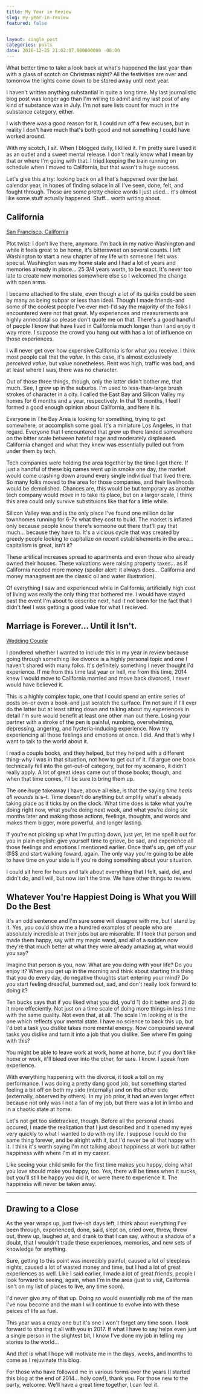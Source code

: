 ```yaml
---
title: My Year in Review
slug: my-year-in-review
featured: false


layout: single_post
categories: posts
date: 2016-12-25 21:02:07.000000000 -08:00
---
```


What better time to take a look back at what's happened the last year than with a glass of scotch on Christmas night? All the festivities are over and tomorrow the lights come down to be stored away until next year.

I haven't written anything substantial in quite a long time. My last journalistic blog post was longer ago than I'm willing to admit and my last post of any kind of substance was in July. I'm not sure lists count for much in the substance category, either.

I wish there was a good reason for it. I could run off a few excuses, but in reality I don't have much that's both good and not something I could have worked around.

With my scotch, I sit. When I blogged daily, I killed it. I'm pretty sure I used it as an outlet and a sweet mental release. I don't really know what I mean by that or where I'm going with that. I tried keeping the train running on schedule when I moved to California, but that wasn't a huge success.

Let's give this a try: looking back on all that's happened over the last calendar year, in hopes of finding solace in all I've seen, done, felt, and fought through. Those are some pretty choice words I just used… it's almost like some stuff actually happened. Stuff… worth writing about.

## California

[San Francisco, California](https://johnathan.org/wp-content/uploads/2016/12/san-francisco-city.jpg?resize=525%2C296&ssl=1)

Plot twist: I don't live there, anymore. I'm back in my native Washington and while it feels great to be home, it's bittersweet on several counts. I left Washington to start a new chapter of my life with someone I felt was special. Washington was my home state and I had a lot of years and memories already in place… 25 3/4 years worth, to be exact. It's never too late to create new memories somewhere else so I welcomed the change with open arms.

I became attached to the state, even though a lot of its quirks could be seen by many as being subpar or less than ideal. Though I made friends–and some of the coolest people I've ever met–I'd say the majority of the folks I encountered were not that great. My experiences and measurements are highly annecdotal so please don't quote me on that. There's a good handful of people I know that have lived in California much longer than I and enjoy it way more. I suppose the crowd you hang out with has a lot of influence on those experiences.

I will never get over how expensive California is for what you receive. I think most people call that the _value_. In this case, it's almost exclusively _perceived value_, but value nonetheless. Rent was high, traffic was bad, and at least where I was, there was no character.

Out of those three things, though, only the latter didn't bother me, that much. See, I grew up in the suburbs. I'm used to less-than-large brush strokes of character in a city. I called the East Bay and Silicon Valley my homes for 6 months and a year, respectively. In that 18 months, I feel I formed a good enough opinion about California, and here it is.

Everyone in The Bay Area is looking for something, trying to get somewhere, or accomplish some goal. It's a miniature Los Angeles, in that regard. Everyone that I encountered that grew up there landed somewhere on the bitter scale between hateful rage and moderately displeased. California changed and what they knew was essentially pulled out from under them by tech.

Tech companies were holding the area together by the time I got there. If just a handful of these big names went up in smoke one day, the market would come crashing down around every single individual that lived there. So many folks moved to the area for those companies, and their livelihoods would be demolished. Chances are, this would be but temporary as another tech company would move in to take its place, but on a larger scale, I think this area could only survive substituions like that for a little while.

Silicon Valley was and is the only place I've found one million dollar townhomes running for 6-7x what they cost to build. The market is inflated only because people know there's someone out there that'll pay that much… because they have to. It's a vicious cycle that was created by greedy people looking to capitalize on recent establishements in the area… capitalism is great, isn't it?

These artifical increases spread to apartments and even those who already owned their houses. These valuations were raising property taxes… as if California needed more money (spoiler alert: it always does… California and money managment are the classic oil and water illustration).

Of everything I saw and experienced while in California, artificially high cost of living was really the only thing that bothered me. I would have stayed past the event I'm about to describe next, had it not been for the fact that I didn't feel I was getting a good value for what I recieved.

## Marriage is Forever… Until it Isn't.

[Wedding Couple](/assets/images/2016/12/wedding-couple-stream.jpg?resize=525%2C349&ssl=1)

I pondered whether I wanted to include this in my year in review because going through something like divorce is a highly personal topic and one I haven't shared with many folks. It's definitely something I never thought I'd experience. If me from this time last year or hell, me from this time, 2014 knew I would move to California married and move back divorced, I never would have believed it.

This is a highly complex topic, one that I could spend an entire series of posts on–or even a book–and just scratch the surface. I'm not sure if I'll ever do the latter but at least sitting down and talking about my experiences in detail I'm sure would benefit at least one other man out there. Losing your partner with a stroke of the pen is painful, numbing, overwhelming, depressing, angering, and hysteria-inducing experience. Now try experiencing all those feelings and emotions at once. I did. And that's why I want to talk to the world about it.

I read a couple books, and they helped, but they helped with a different thing–why I was in that situation, not how to get out of it. I'd argue one book technically fell into the get-out-of category, but for my scenario, it didn't really apply. A lot of great ideas came out of those books, though, and when that time comes, I'll be sure to bring them up.

The one huge takeaway I have, above all else, is that the saying _time heals all wounds_ is s–t. Time doesn't do anything but amplify what's already taking place as it ticks by on the clock. What time does is take what you're doing right now, what you're doing next week, and what you're doing six months later and making those actions, feelings, thoughts, and words and makes them bigger, more powerful, and longer lasting.

If you're not picking up what I'm putting down, just yet, let me spell it out for you in plain english: give yourself time to grieve, be sad, and experience all those feelings and emotions I mentioned earlier. Once that's up, get off your @$$ and start walking foward, again. The only way you're going to be able to have time on your side is if you're doing something about your situation.

I could sit here for hours and talk about everything that I felt, said, did, and didn't do, and I will, but now isn't the time. We have other things to review.

## Whatever You're Happiest Doing is What you Will Do the Best

It's an odd sentence and I'm sure some will disagree with me, but I stand by it. Yes, you could show me a hundred examples of people who are absolutely incredible at their jobs but are miserable. If I took that person and made them happy, say with my magic wand, and all of a sudden now they're that much better at what they were already amazing at, what would you say?

Imagine that person is you, now. What are you doing with your life? Do you enjoy it? When you get up in the morning and think about starting this thing that you do every day, do negative thoughts start entering your mind? Do you start feeling dreadful, bummed out, sad, and don't really look forward to doing it?

Ten bucks says that if you liked what you did, you'd 1) do it better and 2) do it more effeciently. Not just on a time scale of doing more things in less time with the same quality. Not even that, at all. The scale I'm looking at is the one which reflects your mental state. I have no science to back this up, but I'd bet a task you dislike takes more mental energy. Now compound several tasks you dislike and turn it into a job that you dislike. See where I'm going with this?

You might be able to leave work at work, home at home, but if you don't like home or work, it'll bleed over into the other, for sure. I know. I speak from experience.

With everything happening with the divorce, it took a toll on my performance. I was doing a pretty dang good job, but something started feeling a bit off on both my side (internally) and on the other side (externally, observed by others). In my job prior, it had an even larger effect because not only was I not a fan of my job, but there was a lot in limbo and in a chaotic state at home.

Let's not get too sidetracked, though. Before all the personal chaos occured, I made the realization that I just described and it opened my eyes very quickly to what I wanted to do with my life. I suppose I could do the same thing forever, and be alright with it, but I'd never be all that happy with it. I think it's worth saying I'm not talking about happiness at work but rather happiness with where I'm at in my career.

Like seeing your child smile for the first time makes you happy, doing what you love should make you happy, too. Yes, there will be times when it sucks, but you'll still be happy you did it, or were there to experience it. The happiness will never be taken away.

* * *

## Drawing to a Close

As the year wraps up, just five-ish days left, I think about everything I've been through, experienced, done, said, slept on, cried over, threw, threw out, threw up, laughed at, and drank to that I can say, without a shadow of a doubt, that I wouldn't trade these experiences, memories, and new sets of knowledge for anything.

Sure, getting to this point was incredibly painful, caused a lot of sleepless nights, caused a lot of wasted money and time, but I had a lot of great experiences as well. Like I said earlier, I made a lot of great friends, people I look forward to seeing, again, when I'm in the area (just to visit, California isn't on my list of places to live, any time soon).

I'd never give any of that up. Doing so would essentially rob me of the man I've now become and the man I will continue to evolve into with these peices of life as fuel.

This year was a crazy one but it's one I won't forget any time soon. I look forward to sharing it all with you in 2017. If what I have to say helps even just a single person in the slightest bit, I know I've done my job in telling my stories to the world…

And _that_ is what I hope will motivate me in the days, weeks, and months to come as I rejuvinate this blog.

For those who have followed me in various forms over the years (I started this blog at the end of 2014… holy cow!), thank you. For those new to the party, welcome. We'll have a great time together, I can feel it.

